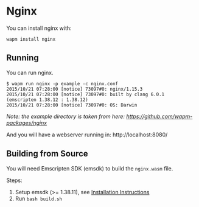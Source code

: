 # Nginx

You can install nginx with:

```shell
wapm install nginx
```

## Running

You can run nginx.

```shell
$ wapm run nginx -p example -c nginx.conf
2015/10/21 07:28:00 [notice] 73097#0: nginx/1.15.3
2015/10/21 07:28:00 [notice] 73097#0: built by clang 6.0.1  (emscripten 1.38.12 : 1.38.12)
2015/10/21 07:28:00 [notice] 73097#0: OS: Darwin
```

*Note: the example directory is taken from here: https://github.com/wapm-packages/nginx*

And you will have a webserver running in:
http://localhost:8080/

## Building from Source

You will need Emscripten SDK (emsdk) to build the `nginx.wasm` file.

Steps:

1. Setup emsdk (>= 1.38.11), see [Installation Instructions](https://github.com/juj/emsdk#installation-instructions)
2. Run `bash build.sh`
